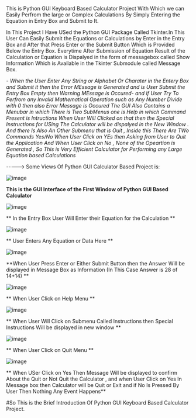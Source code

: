 This is Python GUI Keyboard Based Calculator Project With Which we can Easily Perfrom the large or Complex Calculations By Simply Entering the Equation in Entry Box and Submit to It.

In This Project I Have USed the Python GUI Package Called Tkinter.In This User Can Easily Submit the Equations or Calculations by Enter in the Entry Box and After that Press Enter 
or the Submit Button Which is Provided Below the Entry Box. Everytime After Submission of Equation Result of the Calculation or Equation is Dispalyed in the form of messagebox called 
Show Information Which is Available in the Tkinter Submodule called Message Box.

*- When the User Enter Any String or Alphabet Or Charater in the Entery Box and Submit it then the Error MEssage is Generated and is User Submit the Entry Box Empty then Warning MEssage is 
Occured- and if User Try To Perfrom any Invalid Mathematical Operation such as Any Number Divide with 0 then also Error Message is Occured The GUI Also Contains a Menubar in which 
There is Two SubMenus one is Help in which Command Present is Intructions When User Will Clicked on that then the Special Instructions for USing The Calculator will be dispalyed
in the New Window . And there Is Also An Other Submenu that is Ouit , Inside this There Are TWo Commands Yes/No When User Click on YEs then Asking from User to Quit the Application 
And When User Click on No , None of the Opeartion is Generated , So This is Very Efficient Calculator for Performing any Large Equation based Calculations*


-----> Some Views Of Python GUI Calculator Based Project is:

![image](https://user-images.githubusercontent.com/96729663/210631080-c96291a2-ff6f-49bc-9f7d-c799fa6ddc06.png)

**This is the GUI Interface of the First Window of Python GUI Based Calculator**

![image](https://user-images.githubusercontent.com/96729663/210631326-cc055056-9f77-46e1-be53-65c9446e3c43.png)


** In the Entry Box User Will Enter their Equation for the Calculation **

![image](https://user-images.githubusercontent.com/96729663/210631492-3d43baf1-fb22-4429-aa26-1a69e5a0cfab.png)

** User Enters Any Equation or Data Here **

![image](https://user-images.githubusercontent.com/96729663/210631665-210c0c6c-2cfb-4aa2-b293-b8de55886a9b.png)

**When User Press Enter or Either Submit Button then the Answer Will be displayed in Message Box as Information (In This Case Answer is 28 of 14+14) **

![image](https://user-images.githubusercontent.com/96729663/210631923-18384004-22bf-4fc4-b8fa-9e6cc4a27f5e.png)


** When User Click on Help Menu **

![image](https://user-images.githubusercontent.com/96729663/210632104-262095c4-41fa-47c0-b087-d82cd067a1d9.png)


** When User Will Click on Submenu Called Instructions then Special Instructions Will be displayed in new window **

![image](https://user-images.githubusercontent.com/96729663/210632372-5ae022ff-b865-4874-a82b-06d5a6429073.png)

** When User Click on Quit Menu **

![image](https://user-images.githubusercontent.com/96729663/210632566-c71b8c8e-9084-4b7a-8110-b952d84fed4e.png)

** When USer Click on Yes Then Message Will be displayed to confirm About the Quit or Not Quit the Calculator , and when User Click on Yes In Message box then Calculator
will be Quit or Exit  and if No Is Pressed By User Then Nothing Any Event Happens**

#So This is the Brief Introduction Of  Python GUI Keyboard Based Calculator Project. 


